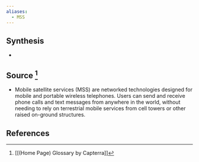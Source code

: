 ```yaml
---
aliases:
  - MSS
---
```

## Synthesis
- 
## Source [^1]
- Mobile satellite services (MSS) are networked technologies designed for mobile and portable wireless telephones. Users can send and receive phone calls and text messages from anywhere in the world, without needing to rely on terrestrial mobile services from cell towers or other raised on-ground structures.
## References

[^1]: [[(Home Page) Glossary by Capterra]]